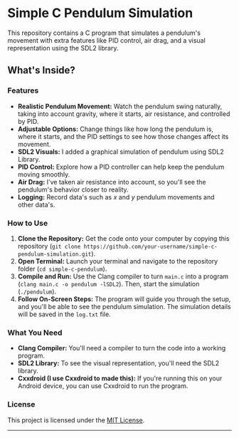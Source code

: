 # Simple C Pendulum Simulation

This repository contains a C program that simulates a pendulum's movement with extra features like PID control, air drag, and a visual representation using the SDL2 library.

## What's Inside?

### Features

- **Realistic Pendulum Movement:** Watch the pendulum swing naturally, taking into account gravity, where it starts, air resistance, and controlled by PID.
- **Adjustable Options:** Change things like how long the pendulum is, where it starts, and the PID settings to see how those changes affect its movement.
- **SDL2 Visuals:** I added a graphical simulation of pendulum using SDL2 Library.
- **PID Control:** Explore how a PID controller can help keep the pendulum moving smoothly.
- **Air Drag:** I've taken air resistance into account, so you'll see the pendulum's behavior closer to reality.
- **Logging:** Record data's such as *x* and *y* pendulum movements and other data's.

### How to Use

1. **Clone the Repository:** Get the code onto your computer by copying this repository (`git clone https://github.com/your-username/simple-c-pendulum-simulation.git`).
2. **Open Terminal:** Launch your terminal and navigate to the repository folder (`cd simple-c-pendulum`).
3. **Compile and Run:** Use the Clang compiler to turn `main.c` into a program (`clang main.c -o pendulum -lSDL2`). Then, start the simulation (`./pendulum`).
4. **Follow On-Screen Steps:** The program will guide you through the setup, and you'll be able to see the pendulum simulation. The simulation details will be saved in the `log.txt` file.

### What You Need

- **Clang Compiler:** You'll need a compiler to turn the code into a working program.
- **SDL2 Library:** To see the visual representation, you'll need the SDL2 library.
- **Cxxdroid (I use Cxxdroid to made this):** If you're running this on your Android device, you can use Cxxdroid to run the program.

### License

This project is licensed under the [MIT License](LICENSE).

---

